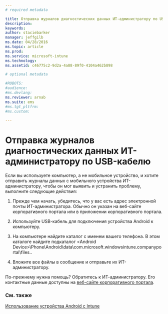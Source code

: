 ```yaml
---
# required metadata

title: Отправка журналов диагностических данных ИТ-администратору по USB-кабелю | Microsoft Intune
description:
keywords:
author: staciebarker
manager: jeffgilb
ms.date: 04/28/2016
ms.topic: article
ms.prod:
ms.service: microsoft-intune
ms.technology:
ms.assetid: c46775c2-9d2a-4a88-89f0-4104a462b898

# optional metadata

#ROBOTS:
#audience:
#ms.devlang:
ms.reviewer: arnab
ms.suite: ems
#ms.tgt_pltfrm:
#ms.custom:

---
```



# Отправка журналов диагностических данных ИТ-администратору по USB-кабелю

Если вы используете компьютер, а не мобильное устройство, и хотите отправить журналы данных с мобильного устройства ИТ-администратору, чтобы он мог выявить и устранить проблему, выполните следующие действия:

1.  Прежде чем начать, убедитесь, что у вас есть адрес электронной почты ИТ-администратора. Обычно он указан на веб-сайте корпоративного портала или в приложении корпоративного портала.

2.  Используйте USB-кабель для подключения устройства Android к компьютеру.

3.  На компьютере найдите каталог с именем вашего телефона. В этом каталоге найдите подкаталог &lt;Android Device&gt;\Phone\Android\data\com.microsoft.windowsintune.companyportal\files.\.

4.  Вложите все файлы в сообщение и отправьте их ИТ-администратору.

По-прежнему нужна помощь? Обратитесь к ИТ-администратору. Его контактные данные доступны на [веб-сайте корпоративного портала](http://portal.manage.microsoft.com).

### См. также
[Использование устройства Android с Intune](using-your-android-device-with-intune.md)

<!--HONumber=Jun16_HO2-->


